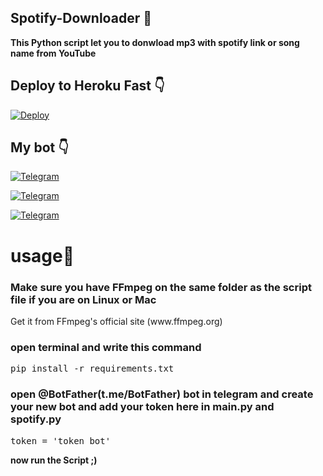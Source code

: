 ## Spotify-Downloader 🎵

<b>This Python script let you to donwload mp3 with spotify link or song name from YouTube</b>
## Deploy to Heroku Fast 👇
[![Deploy](https://www.herokucdn.com/deploy/button.svg)](https://heroku.com/deploy?template=https://github.com/nimiology/spotify_downloader_telegram__bot/tree/Heroku)

## My bot 👇
[![Telegram](https://img.shields.io/badge/Telegram-2CA5E0?style=for-the-badge&logo=telegram&logoColor=white&label=SpotifyDLBot)](https://t.me/spotifyv4bot)

[![Telegram](https://img.shields.io/badge/Telegram-2CA5E0?style=for-the-badge&logo=telegram&logoColor=white&label=SpotifyDatabase)](https://t.me/spotifydatabase)

[![Telegram](https://img.shields.io/badge/Telegram-2CA5E0?style=for-the-badge&logo=telegram&logoColor=white&label=MyChannel)](https://t.me/WEArERedx)




       
<h1>usage👤</h1>
<h3>
Make sure you have FFmpeg on the same folder as the script file if you are on Linux or Mac
</h3>
<p>
Get it from FFmpeg's official site (www.ffmpeg.org)
</p> 
<h3>open terminal and write this command</h3>
<pre>pip install -r requirements.txt</pre>
<h3>open @BotFather(t.me/BotFather) bot in telegram and create your new bot and add your token here in main.py and spotify.py
</h3>
<pre>token = 'token bot'</pre>

<b>now run the Script ;)</b>
